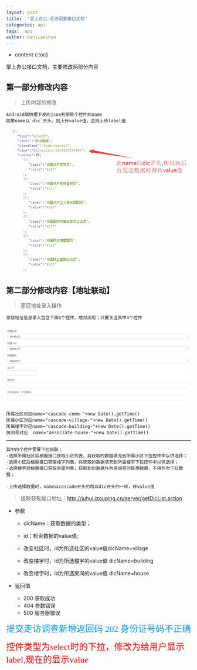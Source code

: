 ```yaml
---
layout: post
title:  "掌上办公-走访调查接口文档"
categories: api
tags:  api
author: hanjianchun
---
```


* content
{:toc}

掌上办公接口文档，主要修改两部分内容


## 第一部分修改内容
	
> 上传内容的修改

	Android端根据下发的json判断每个控件的name
	如果name以`dic`开头，则上传value值，否则上传label值


![](/image/2017/10/dicSelect.jpg)
	

## 第二部分修改内容【地址联动】

> 家庭地址录入操作

	家庭地址信息录入包含下面6个控件，成对出现；只要关注其中4个控件

![](/image/2017/10/family-address.jpg)

	所属社区对应name="cascade-comm-"+new Date().getTime()
	所属小区对应name="cascade-village-"+new Date().getTime()
	所属楼宇对应name="cascade-building-"+new Date().getTime()
	房间号对应  name="associate-house-"+new Date().getTime()

----------

	其中四个控件需要下拉级联：
	-选择所属社区后根据接口获取小区列表，将获取的数据填充到所属小区下拉控件中以供选择；
	-选择小区后根据接口获取楼宇列表，将获取的数据填充到所属楼宇下拉控件中以供选择；
	-选择楼宇后根据接口获取房屋列表，获取到的数据作为房间号的联想数据，不用作为下拉数据；
    
    -上传选择数据时，name以cascade开头的和以dic开头的一样，传value值

> 级联获取接口地址：http://juhui.izouping.cn/server/getDicList.action

	
- 参数
	- dicName：获取数据的类型；
	- id：检索数据的value值;
				
	- 改变社区时，id为所选社区的value值dicName=village
	- 改变楼宇时，id为所选楼宇的value值	dicName=building
	- 改变楼宇时，id为所选房间的value值	dicName=house
				
- 返回值
	- 200 获取成功
	- 404 参数错误
	- 500 服务器错误

<font color=#0099ff size=5 face="黑体">提交走访调查新增返回码 202 身份证号码不正确</font>

<font color=red size=5 face="黑体">控件类型为select时的下拉，修改为给用户显示label,现在的显示value</font>